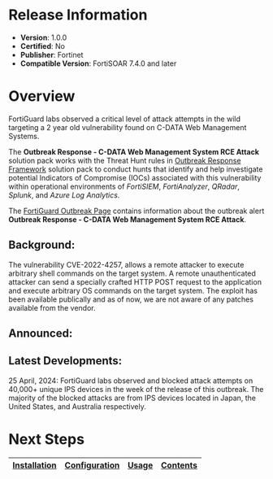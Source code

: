 # Release Information 

- **Version**: 1.0.0 
- **Certified**: No 
- **Publisher**: Fortinet 
- **Compatible Version**: FortiSOAR 7.4.0 and later 

# Overview 

FortiGuard labs observed a critical level of attack attempts in the wild targeting a 2 year old vulnerability found on C-DATA Web Management Systems. 

 The **Outbreak Response - C-DATA Web Management System RCE Attack** solution pack works with the Threat Hunt rules in [Outbreak Response Framework](https://github.com/fortinet-fortisoar/solution-pack-outbreak-response-framework/blob/release/1.1.0/README.md#threat-hunt-rules) solution pack to conduct hunts that identify and help investigate potential Indicators of Compromise (IOCs) associated with this vulnerability within operational environments of *FortiSIEM*, *FortiAnalyzer*, *QRadar*, *Splunk*, and *Azure Log Analytics*.

 The [FortiGuard Outbreak Page](https://www.fortiguard.com/outbreak-alert/c-data-rce-attack) contains information about the outbreak alert **Outbreak Response - C-DATA Web Management System RCE Attack**. 

## Background: 

The vulnerability CVE-2022-4257, allows a remote attacker to execute arbitrary shell commands on the target system. A remote unauthenticated attacker can send a specially crafted HTTP POST request to the application and execute arbitrary OS commands on the target system. The exploit has been available publically and as of now, we are not aware of any patches available from the vendor. 

## Announced: 

 

## Latest Developments: 

25 April, 2024: FortiGuard labs observed and blocked attack attempts on 40,000+ unique IPS devices in the week of the release of this outbreak. The majority of the blocked attacks are from IPS devices located in Japan, the United States, and Australia respectively.    

# Next Steps
 | [Installation](./docs/setup.md#installation) | [Configuration](./docs/setup.md#configuration) | [Usage](./docs/usage.md) | [Contents](./docs/contents.md) | 
 |--------------------------------------------|----------------------------------------------|------------------------|------------------------------|